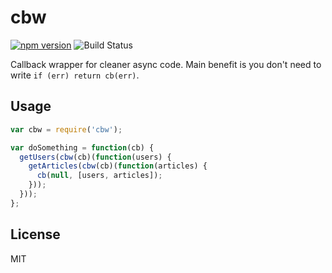 cbw
========

[![npm version](https://badge.fury.io/js/cbw.svg)](https://badge.fury.io/js/cbw)
![Build Status](https://github.com/Adslot/node-cbw/workflows/Node.js%20CI/badge.svg)

Callback wrapper for cleaner async code. Main benefit is you don't need to write `if (err) return cb(err)`.


## Usage


```javascript
var cbw = require('cbw');

var doSomething = function(cb) {
  getUsers(cbw(cb)(function(users) {
    getArticles(cbw(cb)(function(articles) {
      cb(null, [users, articles]);
    }));
  }));
};

```

## License

MIT
